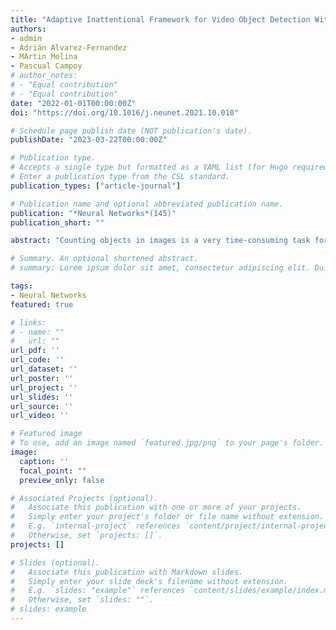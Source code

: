 ```yaml
---
title: "Adaptive Inattentional Framework for Video Object Detection With Reward-Conditional Training"
authors:
- admin
- Adrián Alvarez-Fernandez
- MArtin Molina
- Pascual Campoy
# author_notes:
# - "Equal contribution"
# - "Equal contribution"
date: "2022-01-01T00:00:00Z"
doi: "https://doi.org/10.1016/j.neunet.2021.10.010"

# Schedule page publish date (NOT publication's date).
publishDate: "2023-03-22T00:00:00Z"

# Publication type.
# Accepts a single type but formatted as a YAML list (for Hugo requirements).
# Enter a publication type from the CSL standard.
publication_types: ["article-journal"]

# Publication name and optional abbreviated publication name.
publication: "*Neural Networks*(145)"
publication_short: ""

abstract: "Counting objects in images is a very time-consuming task for humans that yields to errors caused by repetitiveness and boredom. In this paper, we present a novel object counting method that, unlike most of the recent works that focus on the regression of a density map, performs the counting procedure by localizing each single object. This key difference allows us to provide not only an accurate count but the position of every counted object, information that can be critical in some areas such as precision agriculture. The method is designed in two steps: first, a CNN is in charge of mapping arbitrary objects to blob-like structures. Then, using a Laplacian of Gaussian (LoG) filter, we are able to gather the position of all detected objects. We also propose a semi-adversarial training procedure that, combined with the former design, improves the result by a large margin. After evaluating the method on two public benchmarks of isometric objects, we stay on par with the state of the art while being able to provide extra position information."

# Summary. An optional shortened abstract.
# summary: Lorem ipsum dolor sit amet, consectetur adipiscing elit. Duis posuere tellus ac convallis placerat. Proin tincidunt magna sed ex sollicitudin condimentum.

tags:
- Neural Networks
featured: true

# links:
# - name: ""
#   url: ""
url_pdf: ''
url_code: ''
url_dataset: ''
url_poster: ''
url_project: ''
url_slides: ''
url_source: ''
url_video: ''

# Featured image
# To use, add an image named `featured.jpg/png` to your page's folder. 
image:
  caption: ''
  focal_point: ""
  preview_only: false

# Associated Projects (optional).
#   Associate this publication with one or more of your projects.
#   Simply enter your project's folder or file name without extension.
#   E.g. `internal-project` references `content/project/internal-project/index.md`.
#   Otherwise, set `projects: []`.
projects: []

# Slides (optional).
#   Associate this publication with Markdown slides.
#   Simply enter your slide deck's filename without extension.
#   E.g. `slides: "example"` references `content/slides/example/index.md`.
#   Otherwise, set `slides: ""`.
# slides: example
---
```


<!-- {{% callout note %}}
Click the *Cite* button above to demo the feature to enable visitors to import publication metadata into their reference management software.
{{% /callout %}}

{{% callout note %}}
Create your slides in Markdown - click the *Slides* button to check out the example.
{{% /callout %}}

Add the publication's **full text** or **supplementary notes** here. You can use rich formatting such as including [code, math, and images](https://docs.hugoblox.com/content/writing-markdown-latex/). -->
